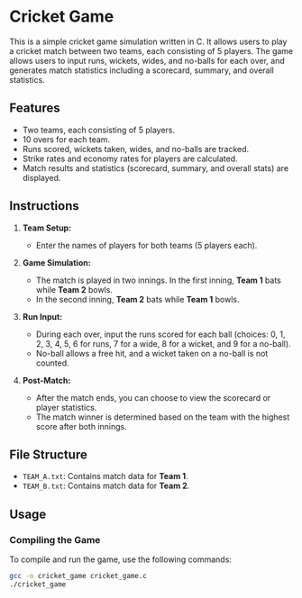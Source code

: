 # Cricket Game

This is a simple cricket game simulation written in C. It allows users to play a cricket match between two teams, each consisting of 5 players. The game allows users to input runs, wickets, wides, and no-balls for each over, and generates match statistics including a scorecard, summary, and overall statistics.

## Features

- Two teams, each consisting of 5 players.
- 10 overs for each team.
- Runs scored, wickets taken, wides, and no-balls are tracked.
- Strike rates and economy rates for players are calculated.
- Match results and statistics (scorecard, summary, and overall stats) are displayed.

## Instructions

1. **Team Setup:**
   - Enter the names of players for both teams (5 players each).
   
2. **Game Simulation:**
   - The match is played in two innings. In the first inning, **Team 1** bats while **Team 2** bowls.
   - In the second inning, **Team 2** bats while **Team 1** bowls.
   
3. **Run Input:**
   - During each over, input the runs scored for each ball (choices: 0, 1, 2, 3, 4, 5, 6 for runs, 7 for a wide, 8 for a wicket, and 9 for a no-ball).
   - No-ball allows a free hit, and a wicket taken on a no-ball is not counted.
   
4. **Post-Match:**
   - After the match ends, you can choose to view the scorecard or player statistics.
   - The match winner is determined based on the team with the highest score after both innings.

## File Structure

- `TEAM_A.txt`: Contains match data for **Team 1**.
- `TEAM_B.txt`: Contains match data for **Team 2**.

## Usage

### Compiling the Game

To compile and run the game, use the following commands:

```bash
gcc -o cricket_game cricket_game.c
./cricket_game
